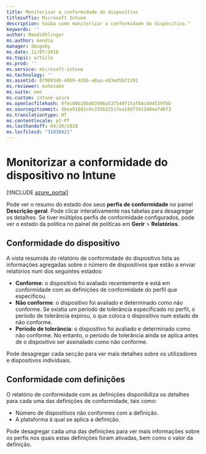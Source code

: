 ```yaml
---
title: Monitorizar a conformidade do dispositivo
titlesuffix: Microsoft Intune
description: Saiba como monitorizar a conformidade do dispositivo."
keywords: ''
author: MandiOhlinger
ms.author: mandia
manager: dougeby
ms.date: 12/07/2016
ms.topic: article
ms.prod: ''
ms.service: microsoft-intune
ms.technology: ''
ms.assetid: 0790934b-48b9-435b-a8aa-e83ed5b73191
ms.reviewer: muhosabe
ms.suite: ems
ms.custom: intune-azure
ms.openlocfilehash: 0fec00b18bd63986a537549715af84cd44539fbb
ms.sourcegitcommit: dbea918d2c0c335b2251fea18d7341340eafd673
ms.translationtype: HT
ms.contentlocale: pt-PT
ms.lasthandoff: 04/26/2018
ms.locfileid: "31830421"
---
```

# <a name="monitor-device-compliance-in-intune"></a>Monitorizar a conformidade do dispositivo no Intune

[!INCLUDE [azure_portal](./includes/azure_portal.md)]

Pode ver o resumo do estado dos seus **perfis de conformidade** no painel **Descrição geral**.
Pode clicar interativamente nas tabelas para desagregar os detalhes. Se tiver múltiplos perfis de conformidade configurados, pode ver o estado da política no painel de políticas em **Gerir** > **Relatórios**.

##  <a name="device-compliance"></a>Conformidade do dispositivo

A vista resumida do relatório de conformidade do dispositivo lista as informações agregadas sobre o número de dispositivos que estão a enviar relatórios num dos seguintes estados:

- **Conforme**: o dispositivo foi avaliado recentemente e está em conformidade com as definições de conformidade do perfil que especificou.
- **Não conforme**: o dispositivo foi avaliado e determinado como não conforme.  Se existia um período de tolerância especificado no perfil, o período de tolerância expirou, o que coloca o dispositivo num estado de não conforme.
- **Período de tolerância**: o dispositivo foi avaliado e determinado como não conforme. No entanto, o período de tolerância ainda se aplica antes de o dispositivo ser assinalado como não conforme.

Pode desagregar cada secção para ver mais detalhes sobre os utilizadores e dispositivos individuais.

## <a name="setting-compliance"></a>Conformidade com definições

O relatório de conformidade com as definições disponibiliza os detalhes para cada uma das definições de conformidade, tais como:

- Número de dispositivos não conformes com a definição.
- A plataforma à qual se aplica a definição.

Pode desagregar cada uma das definições para ver mais informações sobre os perfis nos quais estas definições foram ativadas, bem como o valor da definição.
